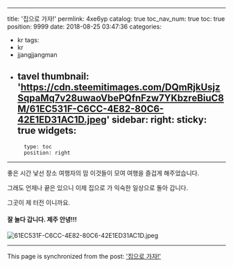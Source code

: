 
---
title: '집으로 가자!'
permlink: 4xe6yp
catalog: true
toc_nav_num: true
toc: true
position: 9999
date: 2018-08-25 03:47:36
categories:
- kr
tags:
- kr
- jjangjjangman
- tavel
thumbnail: 'https://cdn.steemitimages.com/DQmRjkUsjzSqpaMq7v28uwaoVbePQfnFzw7YKbzreBiuC8M/61EC531F-C6CC-4E82-80C6-42E1ED31AC1D.jpeg'
sidebar:
    right:
        sticky: true
widgets:
    -
        type: toc
        position: right
---


좋은 시간
낯선 장소
여행자의 맘
이것들이 모여 여행을 즐겁게 해주었습니다. 

그래도 언제나 끝은 있으니 
이제 집으로 가
익숙한 일상으로 돌아 갑니다. 

그곳이 제 터전 이니까요.

#### 잘 놀다 갑니다.  제주 안녕!!!
![61EC531F-C6CC-4E82-80C6-42E1ED31AC1D.jpeg](https://cdn.steemitimages.com/DQmRjkUsjzSqpaMq7v28uwaoVbePQfnFzw7YKbzreBiuC8M/61EC531F-C6CC-4E82-80C6-42E1ED31AC1D.jpeg)

- - -

This page is synchronized from the post: ['집으로 가자!'](https://steemit.com/@kingbit/4xe6yp)
